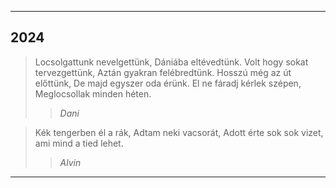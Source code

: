 
---

## 2024

> Locsolgattunk nevelgettünk,
> Dániába eltévedtünk.
> Volt hogy sokat tervezgettünk,
> Aztán gyakran felébredtünk.
> Hosszú még az út előttünk,
> De majd egyszer oda érünk.
> El ne fáradj kérlek szépen,
> Meglocsollak minden héten.
> 
>> *Dani*

> Kék tengerben él a rák,
> Adtam neki vacsorát,
> Adott érte sok sok vizet,
> ami mind a tied lehet.
> 
>> *Alvin*

---